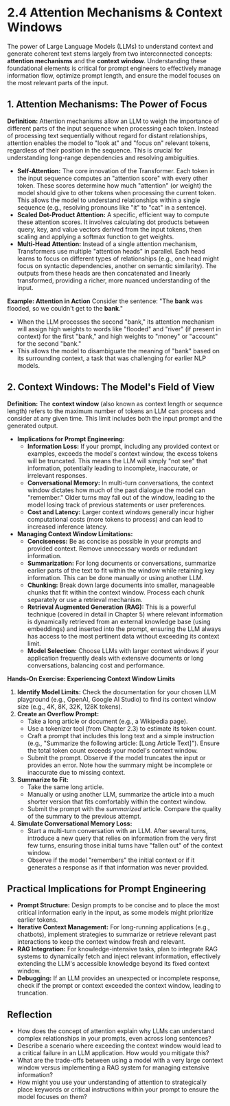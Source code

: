 # 2.4 Attention Mechanisms & Context Windows

The power of Large Language Models (LLMs) to understand context and generate coherent text stems largely from two interconnected concepts: **attention mechanisms** and the **context window**. Understanding these foundational elements is critical for prompt engineers to effectively manage information flow, optimize prompt length, and ensure the model focuses on the most relevant parts of the input.

## 1. Attention Mechanisms: The Power of Focus

**Definition:** Attention mechanisms allow an LLM to weigh the importance of different parts of the input sequence when processing each token. Instead of processing text sequentially without regard for distant relationships, attention enables the model to "look at" and "focus on" relevant tokens, regardless of their position in the sequence. This is crucial for understanding long-range dependencies and resolving ambiguities.

*   **Self-Attention:** The core innovation of the Transformer. Each token in the input sequence computes an "attention score" with every other token. These scores determine how much "attention" (or weight) the model should give to other tokens when processing the current token. This allows the model to understand relationships within a single sequence (e.g., resolving pronouns like "it" to "cat" in a sentence).
*   **Scaled Dot-Product Attention:** A specific, efficient way to compute these attention scores. It involves calculating dot products between query, key, and value vectors derived from the input tokens, then scaling and applying a softmax function to get weights.
*   **Multi-Head Attention:** Instead of a single attention mechanism, Transformers use multiple "attention heads" in parallel. Each head learns to focus on different types of relationships (e.g., one head might focus on syntactic dependencies, another on semantic similarity). The outputs from these heads are then concatenated and linearly transformed, providing a richer, more nuanced understanding of the input.

**Example: Attention in Action**
Consider the sentence: "The **bank** was flooded, so we couldn't get to the **bank**."

*   When the LLM processes the second "bank," its attention mechanism will assign high weights to words like "flooded" and "river" (if present in context) for the first "bank," and high weights to "money" or "account" for the second "bank."
*   This allows the model to disambiguate the meaning of "bank" based on its surrounding context, a task that was challenging for earlier NLP models.

## 2. Context Windows: The Model's Field of View

**Definition:** The **context window** (also known as context length or sequence length) refers to the maximum number of tokens an LLM can process and consider at any given time. This limit includes both the input prompt and the generated output.

*   **Implications for Prompt Engineering:**
    *   **Information Loss:** If your prompt, including any provided context or examples, exceeds the model's context window, the excess tokens will be truncated. This means the LLM will simply "not see" that information, potentially leading to incomplete, inaccurate, or irrelevant responses.
    *   **Conversational Memory:** In multi-turn conversations, the context window dictates how much of the past dialogue the model can "remember." Older turns may fall out of the window, leading to the model losing track of previous statements or user preferences.
    *   **Cost and Latency:** Larger context windows generally incur higher computational costs (more tokens to process) and can lead to increased inference latency.
*   **Managing Context Window Limitations:**
    *   **Conciseness:** Be as concise as possible in your prompts and provided context. Remove unnecessary words or redundant information.
    *   **Summarization:** For long documents or conversations, summarize earlier parts of the text to fit within the window while retaining key information. This can be done manually or using another LLM.
    *   **Chunking:** Break down large documents into smaller, manageable chunks that fit within the context window. Process each chunk separately or use a retrieval mechanism.
    *   **Retrieval Augmented Generation (RAG):** This is a powerful technique (covered in detail in Chapter 5) where relevant information is dynamically retrieved from an external knowledge base (using embeddings) and inserted into the prompt, ensuring the LLM always has access to the most pertinent data without exceeding its context limit.
    *   **Model Selection:** Choose LLMs with larger context windows if your application frequently deals with extensive documents or long conversations, balancing cost and performance.

**Hands-On Exercise: Experiencing Context Window Limits**
1.  **Identify Model Limits:** Check the documentation for your chosen LLM playground (e.g., OpenAI, Google AI Studio) to find its context window size (e.g., 4K, 8K, 32K, 128K tokens).
2.  **Create an Overflow Prompt:**
    *   Take a long article or document (e.g., a Wikipedia page).
    *   Use a tokenizer tool (from Chapter 2.3) to estimate its token count.
    *   Craft a prompt that includes this long text and a simple instruction (e.g., "Summarize the following article: [Long Article Text]"). Ensure the total token count exceeds your model's context window.
    *   Submit the prompt. Observe if the model truncates the input or provides an error. Note how the summary might be incomplete or inaccurate due to missing context.
3.  **Summarize to Fit:**
    *   Take the same long article.
    *   Manually or using another LLM, summarize the article into a much shorter version that fits comfortably within the context window.
    *   Submit the prompt with the *summarized* article. Compare the quality of the summary to the previous attempt.
4.  **Simulate Conversational Memory Loss:**
    *   Start a multi-turn conversation with an LLM. After several turns, introduce a new query that relies on information from the very first few turns, ensuring those initial turns have "fallen out" of the context window.
    *   Observe if the model "remembers" the initial context or if it generates a response as if that information was never provided.

## Practical Implications for Prompt Engineering

*   **Prompt Structure:** Design prompts to be concise and to place the most critical information early in the input, as some models might prioritize earlier tokens.
*   **Iterative Context Management:** For long-running applications (e.g., chatbots), implement strategies to summarize or retrieve relevant past interactions to keep the context window fresh and relevant.
*   **RAG Integration:** For knowledge-intensive tasks, plan to integrate RAG systems to dynamically fetch and inject relevant information, effectively extending the LLM's accessible knowledge beyond its fixed context window.
*   **Debugging:** If an LLM provides an unexpected or incomplete response, check if the prompt or context exceeded the context window, leading to truncation.

## Reflection

*   How does the concept of attention explain why LLMs can understand complex relationships in your prompts, even across long sentences?
*   Describe a scenario where exceeding the context window would lead to a critical failure in an LLM application. How would you mitigate this?
*   What are the trade-offs between using a model with a very large context window versus implementing a RAG system for managing extensive information?
*   How might you use your understanding of attention to strategically place keywords or critical instructions within your prompt to ensure the model focuses on them?
